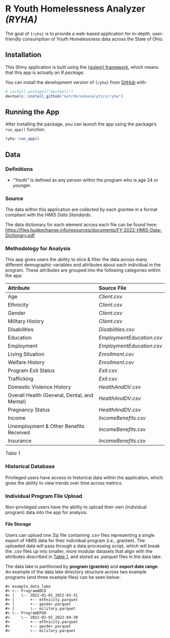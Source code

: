 
<!-- README.md is generated from README.Rmd. Please edit that file -->

# R Youth Homelessness Analyzer *(RYHA)*

<!-- badges: start -->
<!-- badges: end -->

The goal of `{ryha}` is to provide a web-based application for in-depth,
user-friendly consumption of Youth Homelessness data across the State of
Ohio.

## Installation

This Shiny application is built using the [{golem}
framework](https://thinkr-open.github.io/golem/), which means that this
app is actually an *R package*.

You can install the development version of `{ryha}` from
[GitHub](https://github.com/) with:

``` r
# install.packages("devtools")
devtools::install_github("ketchbrookanalytics/ryha")
```

## Running the App

After installing the package, you can launch the app using the package’s
`run_app()` function.

``` r
ryha::run_app()
```

## Data

### Definitions

-   *“Youth”* is defined as any person within the program who is age 24
    or younger.

### Source

The data within this application are collected by each grantee in a
format compliant with the *HMIS Data Standards*.

The data dictionary for each element across each file can be found here:
<https://files.hudexchange.info/resources/documents/FY-2022-HMIS-Data-Dictionary.pdf>

### Methodology for Analysis

This app gives users the ability to slice & filter the data across many
different demographic variables and attributes about each individual in
the program. These attributes are grouped into the following categories
within the app:

| Attribute                                    | Source File               |
|:---------------------------------------------|:--------------------------|
| Age                                          | *Client.csv*              |
| Ethnicity                                    | *Client.csv*              |
| Gender                                       | *Client.csv*              |
| Military History                             | *Client.csv*              |
| Disabilities                                 | *Disabilities.csv*        |
| Education                                    | *EmploymentEducation.csv* |
| Employment                                   | *EmploymentEducation.csv* |
| Living Situation                             | *Enrollment.csv*          |
| Welfare History                              | *Enrollment.csv*          |
| Program Exit Status                          | *Exit.csv*                |
| Trafficking                                  | *Exit.csv*                |
| Domestic Violence History                    | *HealthAndDV.csv*         |
| Overall Health (General, Dental, and Mental) | *HealthAndDV.csv*         |
| Pregnancy Status                             | *HealthAndDV.csv*         |
| Income                                       | *IncomeBenefits.csv*      |
| Unemployment & Other Benefits Received       | *IncomeBenefits.csv*      |
| Insurance                                    | *IncomeBenefits.csv*      |

*Table 1*

### Historical Database

Privileged users have access to historical data within the application,
which gives the ability to view trends over time across metrics.

### Individual Program File Upload

Non-privileged users have the ability to upload their own (individual
program) data into the app for analysis.

#### File Storage

Users can upload one Zip file containing *.csv* files representing a
single export of HMIS data for their individual program (i.e., grantee).
The uploaded data will pass through a data processing script, which will
break the *.csv* files up into smaller, more modular datasets that align
with the attributes described in [Table 1](#methodology-for-analysis),
and stored as *.parquet* files in the data lake.

The data lake is partitioned by **program (grantee)** and **export date
range**. An example of the data lake directory structure across two
example programs (and three example files) can be seen below:

    #> example_data_lake
    #> +-- ProgramABCD
    #> |   \-- 2022-01-01_2022-03-31
    #> |       +-- ethnicity.parquet
    #> |       +-- gender.parquet
    #> |       \-- military.parquet
    #> \-- ProgramEFGH
    #>     \-- 2022-02-01_2022-04-30
    #>         +-- ethnicity.parquet
    #>         +-- gender.parquet
    #>         \-- military.parquet
